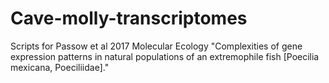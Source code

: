 # Cave-molly-transcriptomes
Scripts for Passow et al 2017 Molecular Ecology "Complexities of gene expression patterns in natural populations of an extremophile fish [Poecilia mexicana, Poeciliidae]."
